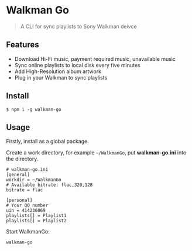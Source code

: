 # Walkman Go

> A CLI for sync playlists to Sony Walkman deivce

## Features

* Download Hi-Fi music, payment required music, unavailable music
* Sync online playlists to local disk every five minutes
* Add High-Resolution album artwork
* Plug in your Walkman to sync playlists

## Install

```
$ npm i -g walkman-go
```

## Usage

Firstly, install as a global package.

Create a work directory, for example `~/WalkmanGo`, put **walkman-go.ini** into the directory.

```
# walkman-go.ini
[general]
workdir = ~/WalkmanGo
# Available bitrate: flac,320,128
bitrate = flac

[personal]
# Your QQ number
uin = 414236069
playlists[] = Playlist1
playlists[] = Playlist2
```

Start WalkmanGo:
```
walkman-go
```
